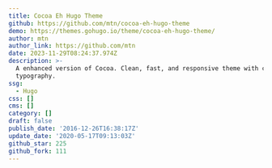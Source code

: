 ```yaml
---
title: Cocoa Eh Hugo Theme
github: https://github.com/mtn/cocoa-eh-hugo-theme
demo: https://themes.gohugo.io/theme/cocoa-eh-hugo-theme/
author: mtn
author_link: https://github.com/mtn
date: 2023-11-29T08:24:37.974Z
description: >-
  A enhanced version of Cocoa. Clean, fast, and responsive theme with cool
  typography.
ssg:
  - Hugo
css: []
cms: []
category: []
draft: false
publish_date: '2016-12-26T16:38:17Z'
update_date: '2020-05-17T09:13:03Z'
github_star: 225
github_fork: 111
---
```

